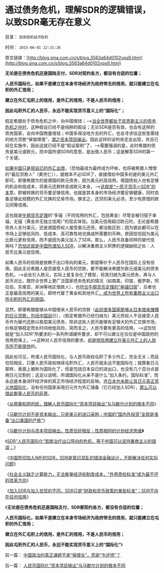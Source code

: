 # 通过债务危机，理解SDR的逻辑错误，以致SDR毫无存在意义

目录： `投资投机经济危机` 

时间： `2015-06-01 22:31:26` 

原文链接：[http://blog.sina.com.cn/s/blog_5563a64d0102vps9.html](http://blog.sina.com.cn/s/blog_5563a64d0102vps9.html)

**无论是在债务危机还是国陆支付，SDR对契约各方，都没有合适的位置；**

**人民币国际化，如果不是建立在本身市场经济为政府带去的信用，就只能建立在屯积的外汇信用；**

**建立在外汇屯积上的信用，是外汇的信用，不是人民币的信用；**

**因此屯积外汇的人民币，永远不能实现货币意义上的“国际化”；**

假定希腊处于债务危机之中，向中国借钱；——>[当全世界都处于凯恩斯主义的债务危机之中时](../../../2015/5/19/中国小心翼翼“资本输出”，却难逃血本无归的国际惯例；.md)，这种假设已经不是纯粹的假设；无论SDR是否有效，也会有这样的债务国家，会向中国商量借钱；中国多得没地方去的外汇，也会寻求往这些急需钱的地方贷款“保值增值”，[谓之资本项目输出](../../../2015/5/17/任何手段寻求“外汇储备保值”都是多余的，效果是徒劳的.md)。因此这样的谈判肯定会出现，并且已经在实施中，因此这就已经不是“假设案例”了，——>需要强调的是，此时希腊的债务是美元或欧元，而中国所谓SDR的意思，是出借人民币；这是解答SDR的第一个关键。

[如果中国只是把自已的外汇出借](../../../2015/5/23/通往奴役之路的国际互动，资本项目输出vs借债赖帐.md)，（恐怕最成为最终成为坏帐，也将被希腊人憎恨的“最后贷款人”（黄世仁）），就根本不必SDR了，直接借给中国多的是的美元外汇即可。即便希腊欠的是德国的欧元债务，因为美元的高信用，德国债权人也有足够的机会和低成本，将美元还款转变成欧元本金，——>[这就是“一揽子货币＝SDR”的本](../../../2014/2/22/让熊彼特分担张五常的谬误，金本位深远的传统观念.md)意，即被转换的货币要足够信用，也就是其本身的市场经济要足够健康，同时具备足够此规模的外汇兑换的交易市场。换言之，还贷的美元必须，至少有原借的欧元同等信用。

这也就是[牛顿货币定理](../../../2011/12/25/牛顿货币本位定理.md)的“多锚（不同信用的外汇，包括黄金）尽管会被归宿于单锚，无锚（黄金并无独立信用）”的现实体现。当美元信用超过欧元时，无论是希腊债务人支付美元，还是德国债权人接受美元还债，都没能区别；因为彼此都可以在市场上足够低风险、低成本、高可靠性地兑换成所需要的币种。原因恰恰因为美元比欧元更有信用，而不是因为美元加入了SDR。那么，人民币具备同样的替代信用吗？[恐怕这就是中国所谓加入SDR](../../../2015/5/28/中国试图让人民币加入SDR的目不明确；.md)，以解决重商主义积弊的逻辑缺陷之处：人民币比美元低信用。

如果人民币的信用是依赖于出口导向的美元，那就等价于人民币在国际上没有信用。因此无论希腊人是否接受人民币的贷款，都不能解决希腊欠欧元或美元的债务危机，——>此处引入欧元，实际上是复杂化了模型，将其归结为美元债务，再与人民币对比，既符合世界上更广泛国家债务危机的情况（如南美，印度，俄罗斯，阿拉伯，东南亚，非洲等地区借款人），也[符合牛顿货币定理的“单锚归宿](../../../2011/12/25/牛顿货币定理：任何货币最终归宿为空锚；.md)”，后者也正是最高信用的美元，即终代替了黄金和其他外汇[，成为世界上所有重商主义出口所屯积的外汇的原因](../../../2011/1/1/中国日本是美国最大“纳税人”.md)。

显然，即便希腊能够从中国借来人民币的贷款（[此前很多国家能够从日本借来慷慨的日元贷款，包括中国自](../../../2012/4/9/日本模式是看上去成功的失败.md)已），（假定希腊外已经归纳为）美元债权人不会接受人民币作为替代还款以抵偿美元债务，除非这些人民币能够有足够大的外汇交换市场，价格足够稳定而长时间地低风险，简而言之，人民币要有更高的信用，——>这恰恰就是“加入SDR”所要求的一系列所谓硬件要求，却不可以建立在仅仅是中国政府的信用担保上，——>这种对人民币信用的要求，[却是把信用建立在美元外汇上的人民币所不能提供](../../../2011/11/29/（外汇管制＋顺差）下援欧都是卖国.md)的。

因此也可见，所谓人民币国际化，与人民币政权屯积了多少外汇，完全无关；而且恰恰相反，只要人民币政权继续屯积外汇，人民币就永远不能国际化；就算象日元那样，表面上被称为国际化了，但是包括日本自已的进出口，也没有几个百分点是用日元交割的；这足以说明，所谓国际化从来不是什么“加入条约，国际标准”，而永远是本身闭环经济体的真正市场经济程度的反映。连[日本也未能让其日元真正意义地国际化](../../../2014/3/29/“人民币国际化”是爱国主义的大忽悠.md)，没有任何国家采用日元作为外汇储备（它已经加入SDR），[那么可以借此衡量人民币的前景](../../../2012/6/24/“印钞票”不一定赚钱；“人民币国际化”或用心险恶；.md)。

《[从祭奠和阴司纸，理解人民币国际化“资本项目输出”与马歇尔计划的根本不同](../../../2015/5/25/人民币国际化“资本项目输出”与马歇尔计划的根本不同.md)》

《[马歇尔计划不是资本输出，只是美元的进口采购；中国的“国内外投资”全部是准备“出口美国的产能”](../../../2015/5/26/马歇尔计划不是资本输出，只是美元的进口采购；.md)》

《[马歇尔计划与资本项目输出，性质恰好相反；性质相同的计划经济思维](../../../2015/5/27/马歇尔计划与资本项目输出，性质恰好相反；.md)**》**

《[SDR“人民币国际化”若能治疗出口导向的危机，等于中国可以坚持重商主义的错误；](../../../2015/5/28/中国试图让人民币加入SDR的目不明确；.md)》

《[中国热切加入IMF的SDR，SDR是常识混乱的错误金融设计，不能解决任何实际问题](../../../2015/5/29/SDR和托宾税，都是常识混乱的错误金融设计.md)》

《[社会主义缺乏计算能力，无法衡量经济和制度成本，“外界质检标准”成为最不坏的改革方向](../../../2015/5/30/加入世贸和SDR，对于社会主义中国的另类意义.md)》

《[加入SDR与加入世贸的不同，SDR只是“财政和货币政策的某些标准”；SDR不存在任何信用](../../../2015/5/31/SDR只是“财政和货币政策的某些标准”，不存在任何信用.md)》

《**无论是在债务危机还是国陆支付，SDR都契约各方，都没有合适的位置；**

**人民币国际化，如果不是建立在本身市场经济为政府带去的信用，就只能建立在屯积的外汇信用；**

**建立在外汇屯积上的信用，是外汇的信用，不是人民币的信用；**

**因此屯积外汇的人民币，永远不能实现货币意义上的“国际化”**》

前一篇： [中国政治的真正课题不是“保增长”，而是“乍还债”？](../../../2015/6/9/中国政治的真正课题不是“保增长”，而是“乍还债”？.md)

后一篇： [人民币国际化“资本项目输出”与马歇尔计划的根本不同](../../../2015/5/25/人民币国际化“资本项目输出”与马歇尔计划的根本不同.md)

